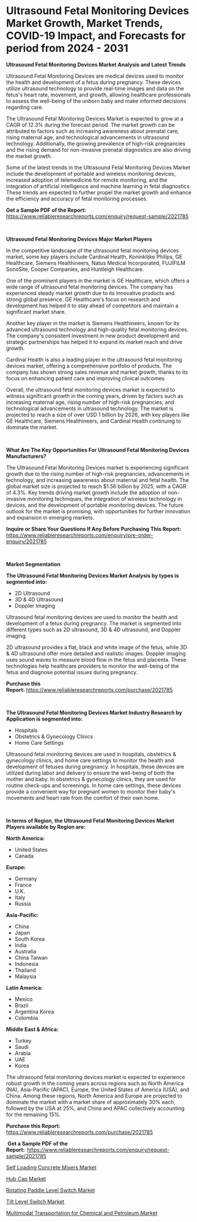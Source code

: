 <p><h1>Ultrasound Fetal Monitoring Devices Market Growth, Market Trends, COVID-19 Impact, and Forecasts for period from 2024 - 2031</h1></p><p><strong>Ultrasound Fetal Monitoring Devices Market Analysis and Latest Trends</strong></p>
<p><p>Ultrasound Fetal Monitoring Devices are medical devices used to monitor the health and development of a fetus during pregnancy. These devices utilize ultrasound technology to provide real-time images and data on the fetus's heart rate, movement, and growth, allowing healthcare professionals to assess the well-being of the unborn baby and make informed decisions regarding care.</p><p>The Ultrasound Fetal Monitoring Devices Market is expected to grow at a CAGR of 12.3% during the forecast period. The market growth can be attributed to factors such as increasing awareness about prenatal care, rising maternal age, and technological advancements in ultrasound technology. Additionally, the growing prevalence of high-risk pregnancies and the rising demand for non-invasive prenatal diagnostics are also driving the market growth.</p><p>Some of the latest trends in the Ultrasound Fetal Monitoring Devices Market include the development of portable and wireless monitoring devices, increased adoption of telemedicine for remote monitoring, and the integration of artificial intelligence and machine learning in fetal diagnostics. These trends are expected to further propel the market growth and enhance the efficiency and accuracy of fetal monitoring processes.</p></p>
<p><strong>Get a Sample PDF of the Report:&nbsp;</strong> <a href="https://www.reliableresearchreports.com/enquiry/request-sample/2021785">https://www.reliableresearchreports.com/enquiry/request-sample/2021785</a></p>
<p>&nbsp;</p>
<p><strong>Ultrasound Fetal Monitoring Devices Major Market Players</strong></p>
<p><p>In the competitive landscape of the ultrasound fetal monitoring devices market, some key players include Cardinal Health, Koninklijke Philips, GE Healthcare, Siemens Healthineers, Natus Medical Incorporated, FUJIFILM SonoSite, Cooper Companies, and Huntleigh Healthcare. </p><p>One of the prominent players in the market is GE Healthcare, which offers a wide range of ultrasound fetal monitoring devices. The company has experienced steady market growth due to its innovative products and strong global presence. GE Healthcare's focus on research and development has helped it to stay ahead of competitors and maintain a significant market share.</p><p>Another key player in the market is Siemens Healthineers, known for its advanced ultrasound technology and high-quality fetal monitoring devices. The company's consistent investment in new product development and strategic partnerships has helped it to expand its market reach and drive growth.</p><p>Cardinal Health is also a leading player in the ultrasound fetal monitoring devices market, offering a comprehensive portfolio of products. The company has shown strong sales revenue and market growth, thanks to its focus on enhancing patient care and improving clinical outcomes.</p><p>Overall, the ultrasound fetal monitoring devices market is expected to witness significant growth in the coming years, driven by factors such as increasing maternal age, rising number of high-risk pregnancies, and technological advancements in ultrasound technology. The market is projected to reach a size of over USD 1 billion by 2026, with key players like GE Healthcare, Siemens Healthineers, and Cardinal Health continuing to dominate the market.</p></p>
<p>&nbsp;</p>
<p><strong>What Are The Key Opportunities For Ultrasound Fetal Monitoring Devices Manufacturers?</strong></p>
<p><p>The Ultrasound Fetal Monitoring Devices market is experiencing significant growth due to the rising number of high-risk pregnancies, advancements in technology, and increasing awareness about maternal and fetal health. The global market size is projected to reach $1.56 billion by 2025, with a CAGR of 4.3%. Key trends driving market growth include the adoption of non-invasive monitoring techniques, the integration of wireless technology in devices, and the development of portable monitoring devices. The future outlook for the market is promising, with opportunities for further innovation and expansion in emerging markets.</p></p>
<p><strong>Inquire or Share Your Questions If Any Before Purchasing This Report:</strong> <a href="https://www.reliableresearchreports.com/enquiry/pre-order-enquiry/2021785">https://www.reliableresearchreports.com/enquiry/pre-order-enquiry/2021785</a></p>
<p>&nbsp;</p>
<p><strong>Market Segmentation</strong></p>
<p><strong>The Ultrasound Fetal Monitoring Devices Market Analysis by types is segmented into:</strong></p>
<p><ul><li>2D Ultrasound</li><li>3D & 4D Ultrasound</li><li>Doppler Imaging</li></ul></p>
<p><p>Ultrasound fetal monitoring devices are used to monitor the health and development of a fetus during pregnancy. The market is segmented into different types such as 2D ultrasound, 3D & 4D ultrasound, and Doppler imaging. </p><p>2D ultrasound provides a flat, black and white image of the fetus, while 3D & 4D ultrasound offer more detailed and realistic images. Doppler imaging uses sound waves to measure blood flow in the fetus and placenta. These technologies help healthcare providers to monitor the well-being of the fetus and diagnose potential issues during pregnancy.</p></p>
<p><strong>Purchase this Report:&nbsp;</strong><a href="https://www.reliableresearchreports.com/purchase/2021785">https://www.reliableresearchreports.com/purchase/2021785</a></p>
<p>&nbsp;</p>
<p><strong>The Ultrasound Fetal Monitoring Devices Market Industry Research by Application is segmented into:</strong></p>
<p><ul><li>Hospitals</li><li>Obstetrics & Gynecology Clinics</li><li>Home Care Settings</li></ul></p>
<p><p>Ultrasound fetal monitoring devices are used in hospitals, obstetrics & gynecology clinics, and home care settings to monitor the health and development of fetuses during pregnancy. In hospitals, these devices are utilized during labor and delivery to ensure the well-being of both the mother and baby. In obstetrics & gynecology clinics, they are used for routine check-ups and screenings. In home care settings, these devices provide a convenient way for pregnant women to monitor their baby's movements and heart rate from the comfort of their own home.</p></p>
<p>&nbsp;</p>
<p><strong>In terms of Region, the Ultrasound Fetal Monitoring Devices Market Players available by Region are:</strong></p>
<p>
    <p> <strong> North America: </strong>
        <ul>
            <li>United States</li>
            <li>Canada</li>
        </ul>
        </p> 
    <p> <strong> Europe: </strong>
        <ul>
            <li>Germany</li>
            <li>France</li>
            <li>U.K.</li>
            <li>Italy</li>
            <li>Russia</li>
        </ul>
        </p> 
    <p> <strong> Asia-Pacific: </strong>
        <ul>
            <li>China</li>
            <li>Japan</li>
            <li>South Korea</li>
            <li>India</li>
            <li>Australia</li>
            <li>China Taiwan</li>
            <li>Indonesia</li>
            <li>Thailand</li>
            <li>Malaysia</li>
        </ul>
        </p> 
    <p> <strong> Latin America: </strong>
        <ul>
            <li>Mexico</li>
            <li>Brazil</li>
            <li>Argentina Korea</li>
            <li>Colombia</li>
        </ul>
        </p> 
    <p> <strong> Middle East & Africa: </strong>
        <ul>
            <li>Turkey</li>
            <li>Saudi</li>
            <li>Arabia</li>
            <li>UAE</li>
            <li>Korea</li>
        </ul>
    </p>
    </p>
<p><p>The ultrasound fetal monitoring devices market is expected to experience robust growth in the coming years across regions such as North America (NA), Asia-Pacific (APAC), Europe, the United States of America (USA), and China. Among these regions, North America and Europe are projected to dominate the market with a market share of approximately 30% each, followed by the USA at 25%, and China and APAC collectively accounting for the remaining 15%.</p></p>
<p><strong>Purchase this Report: </strong><a href="https://www.reliableresearchreports.com/purchase/2021785">https://www.reliableresearchreports.com/purchase/2021785</a></p>
<p>&nbsp;<strong>Get a Sample PDF of the Report:&nbsp;&nbsp;</strong><a href="https://www.reliableresearchreports.com/enquiry/request-sample/2021785">https://www.reliableresearchreports.com/enquiry/request-sample/2021785</a></p>
<p><strong></strong></p>
<p><p><a href="https://meowing-lemming-dd3.notion.site/Self-Loading-Concrete-Mixers-Market-Research-Report-Provides-thorough-Industry-Overview-which-offer-290414698a624ec28e48b7c175afd5fa">Self Loading Concrete Mixers Market</a></p><p><a href="https://unruly-ladybug-44b.notion.site/Hub-Cap-Market-Research-Report-Reveals-The-Latest-Trends-And-Opportunities-of-this-Market-for-Period-2c5d39a15de446dca5e223c17caff2f1">Hub Cap Market</a></p><p><a href="https://view.publitas.com/reportprime-1/rotating-paddle-level-switch-market-size-focuses-on-market-dynamics-in-depth-analysis-and-future-projections-of-its-market-forecasted-for-period-from-2024-to-2031/">Rotating Paddle Level Switch Market</a></p><p><a href="https://view.publitas.com/reportprime-1/tilt-level-switch-market-research-report-provides-thorough-industry-overview-which-offers-an-in-depth-analysis-of-product-trends-and-new-market-divisions/">Tilt Level Switch Market</a></p><p><a href="https://cute-banjo-8ca.notion.site/Multimodal-Transportation-for-Chemical-and-Petroleum-Market-Size-and-Examines-its-Market-Scope-wit-77d2f78117524e3d810c18efd530d6d5">Multimodal Transportation for Chemical and Petroleum Market</a></p></p>